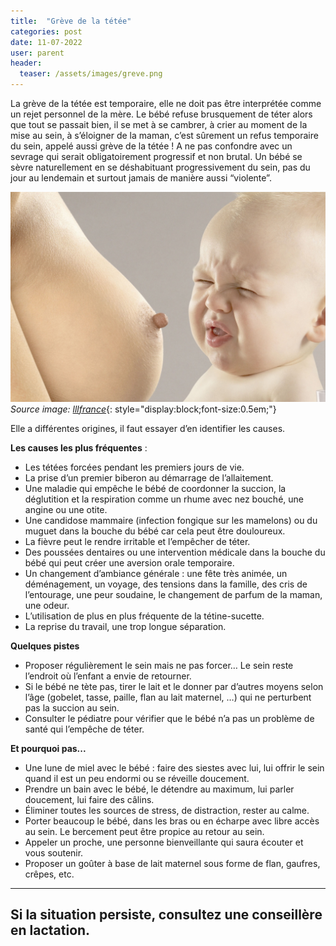 ```yaml
---
title:  "Grève de la tétée"
categories: post
date: 11-07-2022
user: parent
header:
  teaser: /assets/images/greve.png
---
```


La grève de la tétée est temporaire, elle ne doit pas être interprétée comme un rejet personnel
de la mère.
Le bébé refuse brusquement de téter alors que tout se passait bien, il se met à se cambrer, à
crier au moment de la mise au sein, à s’éloigner de la maman, c’est sûrement un refus
temporaire du sein, appelé aussi grève de la tétée ! A ne pas confondre avec un sevrage qui
serait obligatoirement progressif et non brutal. Un bébé se sèvre naturellement en se
déshabituant progressivement du sein, pas du jour au lendemain et surtout jamais de manière
aussi “violente”.

![Contre pression](/assets/images/greve.png)
*Source image: [lllfrance](https://www.lllfrance.org/vous-informer/votre-allaitement/surmonter-les-obstacles/895-le-bebe-qui-refuse-de-teter)*{: style="display:block;font-size:0.5em;"}

Elle a différentes origines, il faut essayer d’en identifier les causes.

__Les causes les plus fréquentes__ :
- Les tétées forcées pendant les premiers jours de vie.
- La prise d’un premier biberon au démarrage de l’allaitement.
- Une maladie qui empêche le bébé de coordonner la succion, la déglutition et la respiration comme un rhume avec nez bouché, une angine ou une otite.
- Une candidose mammaire (infection fongique sur les mamelons) ou du muguet dans la bouche du bébé car cela peut être douloureux.
- La fièvre peut le rendre irritable et l’empêcher de téter.
- Des poussées dentaires ou une intervention médicale dans la bouche du bébé qui peut créer une aversion orale temporaire.
- Un changement d’ambiance générale : une fête très animée, un déménagement, un voyage, des tensions dans la famille, des cris de l’entourage, une peur soudaine, le changement de parfum de la maman, une odeur.
- L’utilisation de plus en plus fréquente de la tétine-sucette.
- La reprise du travail, une trop longue séparation.

__Quelques pistes__
- Proposer régulièrement le sein mais ne pas forcer… Le sein reste l’endroit où l’enfant a envie de retourner.
- Si le bébé ne tète pas, tirer le lait et le donner par d’autres moyens selon l’âge (gobelet, tasse, paille, flan au lait maternel, …) qui ne perturbent pas la succion au sein. 
- Consulter le pédiatre pour vérifier que le bébé n’a pas un problème de santé qui l’empêche de téter.

__Et pourquoi pas...__
- Une lune de miel avec le bébé : faire des siestes avec lui, lui offrir le sein quand il est un peu endormi ou se réveille doucement.
- Prendre un bain avec le bébé, le détendre au maximum, lui parler doucement, lui faire des câlins.
- Éliminer toutes les sources de stress, de distraction, rester au calme.
- Porter beaucoup le bébé, dans les bras ou en écharpe avec libre accès au sein. Le bercement peut être propice au retour au sein.
- Appeler un proche, une personne bienveillante qui saura écouter et vous soutenir.
- Proposer un goûter à base de lait maternel sous forme de flan, gaufres, crêpes, etc.

---
Si la situation persiste, consultez une conseillère en lactation.
---

